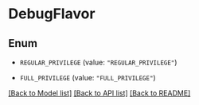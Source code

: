 # DebugFlavor

## Enum


* `REGULAR_PRIVILEGE` (value: `"REGULAR_PRIVILEGE"`)

* `FULL_PRIVILEGE` (value: `"FULL_PRIVILEGE"`)


[[Back to Model list]](../README.md#documentation-for-models) [[Back to API list]](../README.md#documentation-for-api-endpoints) [[Back to README]](../README.md)


